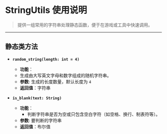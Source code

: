 # StringUtils 使用说明

> 提供一组常用的字符串处理静态函数，便于在游戏或工具中快速调用。

---


## 静态类方法

- **`random_string(length: int = 4)`**
  - **功能**：
  - 生成由大写英文字母和数字组成的随机字符串。
  - **参数**: 生成的长度数量，默认长度为 `4`
  - **返回值**：字符串


- **`is_blank(text: String)`**
  - **功能**：
    - 判断字符串是否为空或只包含空白字符（如空格、换行、制表符等）。
  - **参数**: 要判断的字符串
  - **返回值**：布尔值